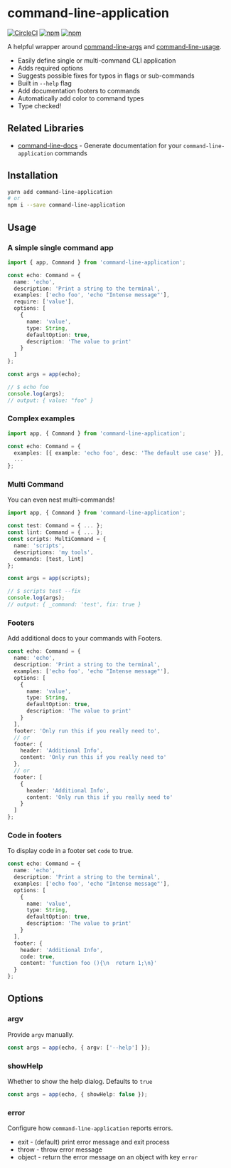 # command-line-application

[![CircleCI](https://img.shields.io/circleci/project/github/hipstersmoothie/command-line-application/master.svg?style=for-the-badge)](https://circleci.com/gh/hipstersmoothie/command-line-application) [![npm](https://img.shields.io/npm/v/command-line-application.svg?style=for-the-badge)](https://www.npmjs.com/package/command-line-application) [![npm](https://img.shields.io/npm/dt/command-line-application.svg?style=for-the-badge)](https://www.npmjs.com/package/command-line-application)

A helpful wrapper around [command-line-args](https://www.npmjs.com/package/command-line-args) and [command-line-usage](https://www.npmjs.com/package/command-line-usage).

- Easily define single or multi-command CLI application
- Adds required options
- Suggests possible fixes for typos in flags or sub-commands
- Built in `--help` flag
- Add documentation footers to commands
- Automatically add color to command types
- Type checked!

## Related Libraries

- [command-line-docs](https://github.com/hipstersmoothie/command-line-docs) - Generate documentation for your `command-line-application` commands

## Installation

```sh
yarn add command-line-application
# or
npm i --save command-line-application
```

## Usage

### A simple single command app

```ts
import { app, Command } from 'command-line-application';

const echo: Command = {
  name: 'echo',
  description: 'Print a string to the terminal',
  examples: ['echo foo', 'echo "Intense message"'],
  require: ['value'],
  options: [
    {
      name: 'value',
      type: String,
      defaultOption: true,
      description: 'The value to print'
    }
  ]
};

const args = app(echo);

// $ echo foo
console.log(args);
// output: { value: "foo" }
```

### Complex examples

```ts
import app, { Command } from 'command-line-application';

const echo: Command = {
  examples: [{ example: 'echo foo', desc: 'The default use case' }],
  ...
};
```

### Multi Command

You can even nest multi-commands!

```ts
import app, { Command } from 'command-line-application';

const test: Command = { ... };
const lint: Command = { ... };
const scripts: MultiCommand = {
  name: 'scripts',
  descriptions: 'my tools',
  commands: [test, lint]
};

const args = app(scripts);

// $ scripts test --fix
console.log(args);
// output: { _command: 'test', fix: true }
```

### Footers

Add additional docs to your commands with Footers.

```ts
const echo: Command = {
  name: 'echo',
  description: 'Print a string to the terminal',
  examples: ['echo foo', 'echo "Intense message"'],
  options: [
    {
      name: 'value',
      type: String,
      defaultOption: true,
      description: 'The value to print'
    }
  ],
  footer: 'Only run this if you really need to',
  // or
  footer: {
    header: 'Additional Info',
    content: 'Only run this if you really need to'
  },
  // or
  footer: [
    {
      header: 'Additional Info',
      content: 'Only run this if you really need to'
    }
  ]
};
```

### Code in footers

To display code in a footer set `code` to true.

```ts
const echo: Command = {
  name: 'echo',
  description: 'Print a string to the terminal',
  examples: ['echo foo', 'echo "Intense message"'],
  options: [
    {
      name: 'value',
      type: String,
      defaultOption: true,
      description: 'The value to print'
    }
  ],
  footer: {
    header: 'Additional Info',
    code: true,
    content: 'function foo (){\n  return 1;\n}'
  }
};
```

## Options

### argv

Provide `argv` manually.

```ts
const args = app(echo, { argv: ['--help'] });
```

### showHelp

Whether to show the help dialog. Defaults to `true`

```ts
const args = app(echo, { showHelp: false });
```

### error

Configure how `command-line-application` reports errors.

- exit - (default) print error message and exit process
- throw - throw error message
- object - return the error message on an object with key `error`
